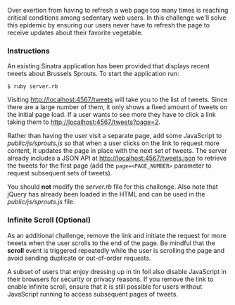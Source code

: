 Over exertion from having to refresh a web page too many times is reaching critical conditions among sedentary web users. In this challenge we'll solve this epidemic by ensuring our users never have to refresh the page to receive updates about their favorite vegetable.

### Instructions

An existing Sinatra application has been provided that displays recent tweets about Brussels Sprouts. To start the application run:

```no-highlight
$ ruby server.rb
```

Visiting [http://localhost:4567/tweets](http://localhost:4567/tweets) will take you to the list of tweets. Since there are a large number of them, it only shows a fixed amount of tweets on the initial page load. If a user wants to see more they have to click a link taking them to [http://localhost:4567/tweets?page=2](http://localhost:4567/tweets?page=2).

Rather than having the user visit a separate page, add some JavaScript to *public/js/sprouts.js* so that when a user clicks on the link to request more content, it updates the page in place with the next set of tweets. The server already includes a JSON API at [http://localhost:4567/tweets.json](http://localhost:4567/tweets.json) to retrieve the tweets for the first page (add the `page=<PAGE_NUMBER>` parameter to request subsequent sets of tweets).

You should **not** modify the *server.rb* file for this challenge. Also note that jQuery has already been loaded in the HTML and can be used in the *public/js/sprouts.js* file.

### Infinite Scroll (Optional)

As an additional challenge, remove the link and initiate the request for more tweets when the user scrolls to the end of the page. Be mindful that the **scroll** event is triggered repeatedly while the user is scrolling the page and avoid sending duplicate or out-of-order requests.

A subset of users that enjoy dressing up in tin foil also disable JavaScript in their browsers for security or privacy reasons. If you remove the link to enable infinite scroll, ensure that it is still possible for users without JavaScript running to access subsequent pages of tweets.
